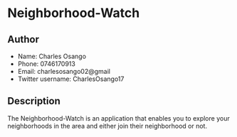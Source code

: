 # Neighborhood-Watch



## Author
* Name: Charles Osango
* Phone: 0746170913
* Email: charlesosango02@gmail
* Twitter username: CharlesOsango17

## Description
The Neighborhood-Watch is an application that enables you to explore your neighborhoods in the area and either join their neighborhood or not.
